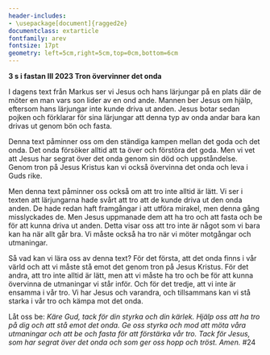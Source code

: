 ```yaml
---
header-includes:
- \usepackage[document]{ragged2e}
documentclass: extarticle
fontfamily: arev
fontsize: 17pt
geometry: left=5cm,right=5cm,top=0cm,bottom=6cm
---
```


**3 s i fastan III 2023 Tron övervinner det onda**

I dagens text från Markus ser vi Jesus och hans lärjungar på en plats där de möter en man vars son lider av en ond ande. Mannen ber Jesus om hjälp, eftersom hans lärjungar inte kunde driva ut anden. Jesus botar sedan pojken och förklarar för sina lärjungar att denna typ av onda andar bara kan drivas ut genom bön och fasta.

Denna text påminner oss om den ständiga kampen mellan det goda och det onda. Det onda försöker alltid att ta över och förstöra det goda. Men vi vet att Jesus har segrat över det onda genom sin död och uppståndelse. Genom tron på Jesus Kristus kan vi också övervinna det onda och leva i Guds rike.

Men denna text påminner oss också om att tro inte alltid är lätt. Vi ser i texten att lärjungarna hade svårt att tro att de kunde driva ut den onda anden. De hade redan haft framgångar i att utföra mirakel, men denna gång misslyckades de. Men Jesus uppmanade dem att ha tro och att fasta och be för att kunna driva ut anden. Detta visar oss att tro inte är något som vi bara kan ha när allt går bra. Vi måste också ha tro när vi möter motgångar och utmaningar.

Så vad kan vi lära oss av denna text? För det första, att det onda finns i vår värld och att vi måste stå emot det genom tron på Jesus Kristus. För det andra, att tro inte alltid är lätt, men att vi måste ha tro och be för att kunna övervinna de utmaningar vi står inför. Och för det tredje, att vi inte är ensamma i vår tro. Vi har Jesus och varandra, och tillsammans kan vi stå starka i vår tro och kämpa mot det onda.

Låt oss be:
*Käre Gud, tack för din styrka och din kärlek. Hjälp oss att ha tro på dig och att stå emot det onda. Ge oss styrka och mod att möta våra utmaningar och att be och fasta för att förstärka vår tro. Tack för Jesus, som har segrat över det onda och som ger oss hopp och tröst. Amen.*
#24
